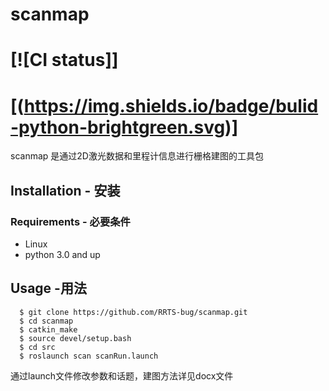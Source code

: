 # scanmap 
# [![CI status]]
# [(https://img.shields.io/badge/bulid-python-brightgreen.svg)]

scanmap 是通过2D激光数据和里程计信息进行栅格建图的工具包

## Installation - 安装

### Requirements - 必要条件

* Linux
* python 3.0 and up

## Usage -用法
```
  $ git clone https://github.com/RRTS-bug/scanmap.git
  $ cd scanmap
  $ catkin_make
  $ source devel/setup.bash
  $ cd src
  $ roslaunch scan scanRun.launch
 ```

通过launch文件修改参数和话题，建图方法详见docx文件
